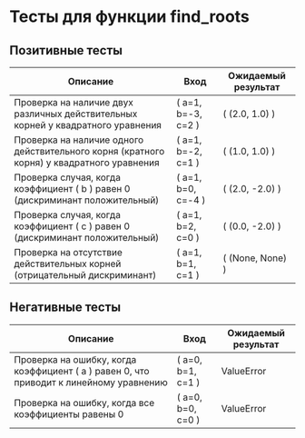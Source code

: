 # Тесты для функции find_roots

## Позитивные тесты

| Описание                                                   | Вход                    | Ожидаемый результат     |
|------------------------------------------------------------|-------------------------|-------------------------|
| Проверка на наличие двух различных действительных корней у квадратного уравнения | \( a=1, b=-3, c=2 \)   | \( (2.0, 1.0) \)        |
| Проверка на наличие одного действительного корня (кратного корня) у квадратного уравнения | \( a=1, b=-2, c=1 \)   | \( (1.0, 1.0) \)        |
| Проверка случая, когда коэффициент \( b \) равен 0 (дискриминант положительный) | \( a=1, b=0, c=-4 \)   | \( (2.0, -2.0) \)       |
| Проверка случая, когда коэффициент \( c \) равен 0 (дискриминант положительный) | \( a=1, b=2, c=0 \)    | \( (0.0, -2.0) \)       |
| Проверка на отсутствие действительных корней (отрицательный дискриминант) | \( a=1, b=1, c=1 \)    | \( (None, None) \)      |
## Негативные тесты

| Описание                                                   | Вход                    | Ожидаемый результат     |
|------------------------------------------------------------|-------------------------|-------------------------|
| Проверка на ошибку, когда коэффициент \( a \) равен 0, что приводит к линейному уравнению | \( a=0, b=1, c=1 \)    | ValueError               |
| Проверка на ошибку, когда все коэффициенты равены 0 | \( a=0, b=0, c=0 \)    | ValueError               |
